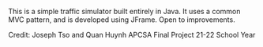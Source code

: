 This is a simple traffic simulator built entirely in Java.
It uses a common MVC pattern, and is developed using JFrame.
Open to improvements.



Credit:
Joseph Tso and Quan Huynh
APCSA Final Project 21-22 School Year





